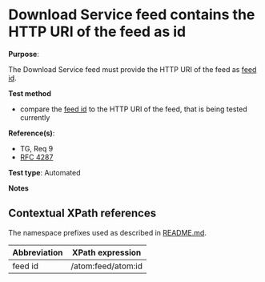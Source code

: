 # Download Service feed contains the HTTP URI of the feed as id

**Purpose**: 

The Download Service feed must provide the HTTP URI of the feed as [feed id](#feedid).

 **Test method**

* compare the [feed id](#feedid) to the HTTP URI of the feed, that is being tested currently

**Reference(s)**: 

* TG, Req 9
* [RFC 4287](http://tools.ietf.org/html/rfc4287)

**Test type**: Automated

**Notes**

## Contextual XPath references

The namespace prefixes used as described in [README.md](README.md#namespaces).

Abbreviation                                               |  XPath expression
---------------------------------------------------------- | -------------------------------------------------------------------------
feed id <a name="feedid"></a> | /atom:feed/atom:id
























































































































































































































































































































































































































































































































































